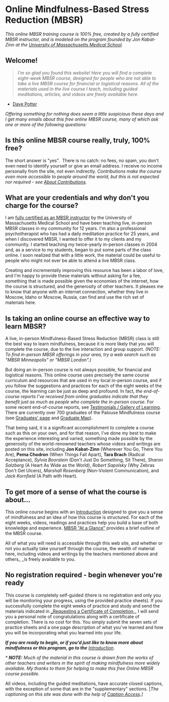 # Online Mindfulness-Based Stress Reduction (MBSR)

_This online MBSR training course is 100% free, created by a fully certified MBSR instructor, and is modeled on the program founded by Jon Kabat-Zinn at the [University of Massachusetts Medical School][1]._

## Welcome!  
> _I'm so glad you found this website! Here you will find a complete eight-week MBSR course,
> designed for people who are not able to take a live MBSR course for financial or logistical
> reasons. All of the materials used in the live course I teach, including guided meditations,
> articles, and videos are freely available here._
- [Dave Potter][3]


_Offering something for nothing does seem a little suspicious these days and I get many emails about this free online MBSR course, many of which ask one or more of the following questions:_

## Is this online MBSR course really, truly, 100% free?
The short answer is "yes".&nbsp; There is no catch: no fees, no spam, you don't even need to identify yourself or give an email address. I receive no income personally from the site, not even indirectly. _Contributions make the course even more accessible to people around the world, but this is not expected nor required - see [About Contributions][4]._

## What are your credentials and why don't you charge for the course?
I am [fully certified as an MBSR instructor][5] by the University of Massachusetts Medical School and have been teaching live, in-person MBSR classes in my community for 12 years. I'm also a professional psychotherapist who has had a daily meditation practice for 25 years, and when I discovered MBSR, I wanted to offer it to my clients and my community. I started teaching my twice-yearly in-person classes in 2004 and, as a service to my students, began to put some parts of the class online. I soon realized that with a little work, the material could be useful to people who might not ever be able to attend a live MBSR class.

Creating and incrementally improving this resource has been a labor of love, and I'm happy to provide these materials without asking for a fee, something that is made possible given the economies of the internet, how the course is structured, and the generosity of other teachers. It pleases me to know that anyone with an internet connection, whether they live in Moscow, Idaho or Moscow, Russia, can find and use the rich set of materials here.

## Is taking an online course an effective way to learn MBSR?
A live, in-person Mindfulness-Based Stress Reduction (MBSR) class is still the best way to learn mindfulness, because it is more likely that you will complete the course, due to the live interaction and group support. _(NOTE: To find in-person MBSR offerings in your area, try a web search such as "MBSR Minneapolis" or "MBSR London".)_

But doing an in-person course is not always possible, for financial and logistical reasons. This online course uses precisely the same course curriculum and resources that are used in my local in-person course, and if you follow the suggestions and practices for each of the eight weeks of the course, the learning can be just as deep and profound. In fact, _*the end-of-course reports I've received from online graduates indicate that they benefit just as much as people who complete the in-person course.*_ For some recent end-of-course reports, see [Testimonials / Gallery of Learning][6]. There are currently over 700 graduates of the Palouse Mindfulness course (see [Graduates' page][7] and [Graduate Map][8]).

That being said, it is a significant accomplishment to complete a course such as this on your own, and for that reason, I've done my best to make the experience interesting and varied, something made possible by the generosity of the world-renowned teachers whose videos and writings are posted on this site, including **Jon Kabat-Zinn** (Wherever You Go, There You Are), **Pema Chodron** (When Things Fall Apart), **Tara Brach** (Radical Acceptance), *Sylvia Boorstein* (Don't Just Do Something, Sit There), *Sharon Salzberg* (A Heart As Wide as the World), *Robert Sapolsky* (Why Zebras Don't Get Ulcers), *Marshall Rosenberg* (Non-Violent Communication), and *Jack Kornfield* (A Path with Heart).

## To get more of a sense of what the course is about...
This online course begins with an [Introduction][9] designed to give you a sense of mindfulness and an idea of how this course is structured. For each of the eight weeks, videos, readings and practices help you build a base of both knowledge and experience. [MBSR "At a Glance"][10] provides a brief outline of the MBSR course.

All of what you will need is accessible through this web site, and whether or not you actually take yourself through the course, the wealth of material here, including videos and writings by the teachers mentioned above and others_ _is freely available to you.

## No registration required - begin whenever you're ready
This course is completely self-guided (there is no registration and only you will be monitoring your progress, using the provided practice sheets). If you successfully complete the eight weeks of practice and study and send the materials indicated in [_Requesting a Certificate of Completion][11]_, I will send you a personal note of congratulations along with a certificate of completion. There is no cost for this. You simply submit the seven sets of practice sheets and a one page description of what you've learned and how you will be incorporating what you learned into your life.

_**If you are ready to begin, or if you'd just like to know more about mindfulness or this program, go to the** [Introduction][9]._

_* **NOTE:** Much of the material in this course is drawn from the works of other teachers and writers in the spirit of making mindfulness more widely available. My thanks to them for helping to make this free Online MBSR course possible._  

All videos, including the guided meditations, have accurate closed captions, with the exception of some that are in the "supplementary" sections. [_The captioning on this site was done with the help of [Caption Access][13].]_

[1]: http://www.umassmed.edu/cfm/Stress-Reduction/History-of-MBSR/
[3]: contact.html
[4]: contributions.html
[5]: http://www.umassmed.edu/cfm/training/training-pathways/
[6]: testimonials/index.html
[7]: graduates.html
[8]: maps/graduate-map.html
[9]: selfguidedMBSR_week0.html
[10]: selfguidedMBSR_ataglance.html
[11]: selfguidedMBSR_certificate.html
[13]: http://www.captionaccess.com/
